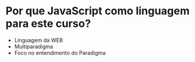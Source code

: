 # Por que JavaScript como linguagem para este curso?

- Linguagem da WEB
- Multiparadigma
- Foco no entendimento do Paradigma